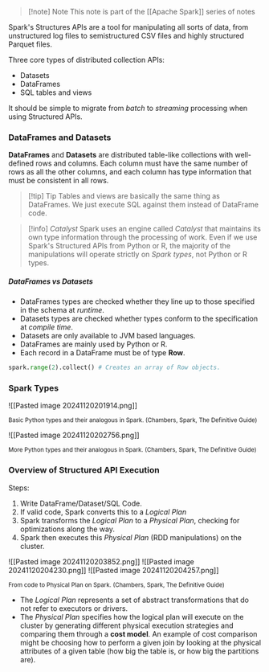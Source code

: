 
>[!note] Note
>This note is part of the [[Apache Spark]] series of notes

Spark's Structures APIs are a tool for manipulating all sorts of data, from unstructured log files to semistructured CSV files and highly structured Parquet files. 

Three core types of distributed collection APIs:
- Datasets
- DataFrames
- SQL tables and views

It should be simple to migrate from *batch* to *streaming* processing when using Structured APIs.

### DataFrames and Datasets

**DataFrames** and **Datasets** are distributed table-like collections with well-defined rows and columns. Each column must have the same number of rows as all the other columns, and each column has type information that must be consistent in all rows. 

> [!tip] Tip
> Tables and views are basically the same thing as DataFrames. We just execute SQL against them instead of DataFrame code.

> [!info] *Catalyst*
> Spark uses an engine called *Catalyst* that maintains its own type information through the processing of work. Even if we use Spark's Structured APIs from Python or R, the majority of the manipulations will operate strictly on *Spark types*, not Python or R types. 

##### DataFrames vs Datasets

- DataFrames types are checked whether they line up to those specified in the schema at *runtime*.
- Datasets types are checked whether types conform to the specification at *compile time*.
- Datasets are only available to JVM based languages.
- DataFrames are mainly used by Python or R. 
- Each record in a DataFrame must be of type **Row**.

```python
spark.range(2).collect() # Creates an array of Row objects.
```

### Spark Types

![[Pasted image 20241120201914.png]]

<small> Basic Python types and their analogous in Spark. (Chambers, Spark, The Definitive Guide)</small>

![[Pasted image 20241120202756.png]]

<small> More Python types and their analogous in Spark. (Chambers, Spark, The Definitive Guide)</small>

### Overview of Structured API Execution
Steps:
1. Write DataFrame/Dataset/SQL Code.
2. If valid code, Spark converts this to a *Logical Plan*
3. Spark transforms the *Logical Plan* to a *Physical Plan*, checking for optimizations along the way. 
4. Spark then executes this *Physical Plan* (RDD manipulations) on the cluster.

![[Pasted image 20241120203852.png]]
![[Pasted image 20241120204230.png]]
![[Pasted image 20241120204257.png]]

<small> From code to Physical Plan on Spark. (Chambers, Spark, The Definitive Guide)</small>

- The *Logical Plan* represents a set of abstract transformations that do not refer to executors or drivers.
- The *Physical Plan* specifies how the logical plan will execute on the cluster by generating different physical execution strategies and comparing them through a **cost model**. An example of cost comparison might be choosing how to perform a given join by looking at the physical attributes of a given table (how big the table is, or how big the partitions are).


